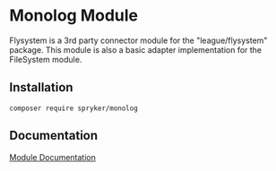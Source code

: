 # Monolog Module

Flysystem is a 3rd party connector module for the "league/flysystem" package. This module is also a basic adapter implementation for the FileSystem module.

## Installation

```
composer require spryker/monolog
```

## Documentation

[Module Documentation](https://academy.spryker.com/developing_with_spryker/module_guide/modules.html)
